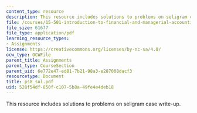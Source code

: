 ```yaml
---
content_type: resource
description: This resource includes solutions to problems on seligram case write-up.
file: /courses/15-501-introduction-to-financial-and-managerial-accounting-spring-2004/528f54df850fc1075b8a49fe4e4deb18_ps8_sol.pdf
file_size: 61677
file_type: application/pdf
learning_resource_types:
- Assignments
license: https://creativecommons.org/licenses/by-nc-sa/4.0/
ocw_type: OCWFile
parent_title: Assignments
parent_type: CourseSection
parent_uid: 6e772e47-ed81-7b21-98a3-e287008dacf3
resourcetype: Document
title: ps8_sol.pdf
uid: 528f54df-850f-c107-5b8a-49fe4e4deb18
---
```

This resource includes solutions to problems on seligram case write-up.